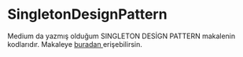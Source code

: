 # SingletonDesignPattern
Medium da yazmış olduğum SINGLETON DESİGN PATTERN makalenin kodlarıdır.
Makaleye  <a href="https://medium.com/@alifurkangokce/singleton-desi%CC%87gn-pattern-5658f639c527" target="_blank">buradan </a> erişebilirsin.
